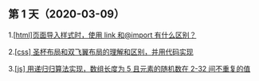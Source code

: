 ## 第 1 天（2020-03-09）

1.[[html]页面导入样式时，使用 link 和@import 有什么区别？](https://github.com/Renato-Z/brushTopic/issues/1)

2.[[css] 圣杯布局和双飞翼布局的理解和区别，并用代码实现](https://github.com/Renato-Z/brushTopic/issues/2)

3.[[js] 用递归归算法实现，数组长度为 5 且元素的随机数在 2-32 间不重复的值](https://github.com/Renato-Z/brushTopic/issues/3)
